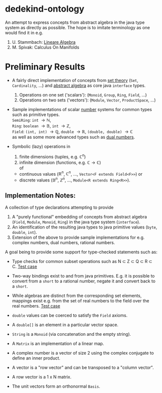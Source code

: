# dedekind-ontology

An attempt to express concepts from abstract algebra in the java type system as directly as possible.
The hope is to imitate terminology as one would find it in e.g.
1. U. Stammbach: [Lineare Algebra](https://people.math.ethz.ch/~stammb/linalg.html)
2. M. Spivak: Calculus On Manifolds


# Preliminary Results

* A fairly direct implementation of concepts from [set theory](https://github.com/vincentk/dedekind/blob/main/dedekind-ontology/src/main/java/com/github/vincentk/dedekind/sets/) (`Set`, `Cardinality`, ...) and [abstract algebra](https://github.com/vincentk/dedekind/tree/main/dedekind-ontology/src/main/java/com/github/vincentk/dedekind/algebra) as core java `interface` types.
  1. Operations on one set ('scalars'): (`Monoid`, `Group`, `Ring`, `Field`, ...)
  2. Operations on two sets ('vectors'): (`Module`, `Vector`, `ProductSpace`, ...)

* Sample implementations of scalar [number](https://github.com/vincentk/dedekind/tree/main/dedekind-ontology/src/main/java/com/github/vincentk/dedekind/numbers) systems for common types such as primitive types. \
`SemiRing`: `int` $\rightarrow \mathbb{N}$, \
`Ring`: `boolean` $\rightarrow \mathbb{B}$, `int` $\rightarrow \mathbb{Z}$, \
`Field`: `(int, int)` $\rightarrow \mathbb{Q}$, `double` $\rightarrow \mathbb{R}$, `(double, double)` $\rightarrow \mathbb{C}$ \
as well as some more advanced types such as [dual numbers](https://en.wikipedia.org/wiki/Dual_number).


* Symbolic (lazy) operations in 
  1. finite dimensions (tuples, e.g. $\mathbb C^n$) 
  2. infinite dimension (functions, e.g. $\mathbb C \rightarrow \mathbb C$) \
  of
  * continuous values ($\mathbb R^n$, $\mathbb C^n$, ..., `Vector<F extends Field<F>>`) or
  * discrete values ($\mathbb B^n$, $\mathbb Z^n$, ..., `Module<R extends Ring<R>>`).


## Implementation Notes:

A collection of type declarations attempting to provide

1. A "purely functional" embedding of concepts from abstract algebra (`Field`, `Module`, `Monoid`, `Ring`) in the java type system (`interface`).
2. An identification of the resulting java types to java primitive values (`byte`, `double`, `int`).
3. Extension of the above to provide sample implementations for e.g. complex numbers, dual numbers, rational numbers.


A goal being to provide some support for type-checked statements such as:


* Type checks for common subset operations such as N &sub; Z &sub; Q &sub; R &sub; C.
[Test case](src/test/java/com/github/vincentk/dedekind/sets/FieldsTest.java)

* Two-way bindings exist to and from java primitives.
E.g. it is possible to convert from a `short` to a rational number, negate it and convert back to a `short`.

* While algebras are distinct from the corresponding set elements, mappings exist e.g. from the set of real numbers to the field over the real numbers.
[Test case](src/test/java/com/github/vincentk/dedekind/linear/primitives/RsTest.java)

* `double` values can be coerced to satisfy the `Field` axioms.

* A `double[]` is an element in a particular vector space.



* `String` is a `Monoid` (via concatenation and the empty string).
* A `Matrix` is an implementation of a linear map.
* A complex number is a vector of size 2 using the complex conjugate to define an inner product.
* A vector is a "row vector" and can be transposed to a "column vector".
* A row vector is a 1 x N matrix.
* The unit vectors form an orthonormal `Basis`.